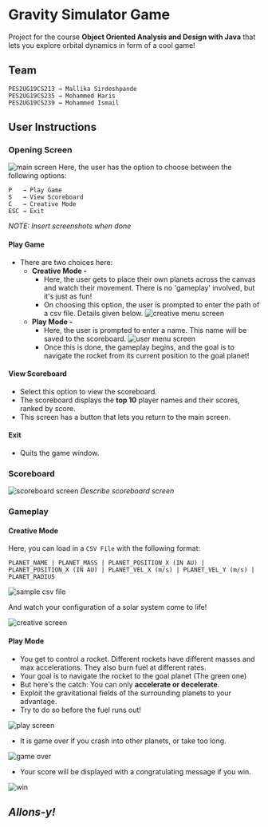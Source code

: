 # Gravity Simulator Game
Project for the course **Object Oriented Analysis and Design with Java** that lets you explore orbital dynamics in form of a cool game!

## Team
```
PES2UG19CS213 → Mallika Sirdeshpande
PES2UG19CS235 → Mohammed Haris
PES2UG19CS239 → Mohammed Ismail
```

## User Instructions
### Opening Screen
![main screen](readme_assets/main_page.png)
Here, the user has the option to choose between the following options:
```
P   → Play Game
S   → View Scoreboard
C   → Creative Mode
ESC → Exit
```
*NOTE: Insert screenshots when done*
#### Play Game
* There are two choices here:
  * **Creative Mode -**
    * Here, the user gets to place their own planets across the canvas and watch their movement. There is no 'gameplay' involved, but it's just as fun!
    * On choosing this option, the user is prompted to enter the path of a csv file. Details given below.
    ![creative menu screen](readme_assets/creative_menu.png)
  * **Play Mode -**
    * Here, the user is prompted to enter a name. This name will be saved to the scoreboard.
    ![user menu screen](readme_assets/user_menu_page.png)
    * Once this is done, the gameplay begins, and the goal is to navigate the rocket from its current position to the goal planet!

#### View Scoreboard
* Select this option to view the scoreboard.
* The scoreboard displays the **top 10** player names and their scores, ranked by score.
* This screen has a button that lets you return to the main screen.

#### Exit
* Quits the game window.

### Scoreboard
![scoreboard screen](readme_assets/scoreboard.png)
*Describe scoreboard screen*

### Gameplay
#### Creative Mode
Here, you can load in a `CSV File` with the following format:
```csv
PLANET_NAME | PLANET_MASS | PLANET_POSITION_X (IN AU) | PLANET_POSITION_X (IN AU) | PLANET_VEL_X (m/s) | PLANET_VEL_Y (m/s) | PLANET_RADIUS
```
![sample csv file](readme_assets/csv.png)

And watch your configuration of a solar system come to life!

![creative screen](readme_assets/creative_play.png)

#### Play Mode
* You get to control a rocket. Different rockets have different masses and max accelerations. They also burn fuel at different rates.
* Your goal is to navigate the rocket to the goal planet (The green one)
* But here's the catch: You can only **accelerate or decelerate**.
* Exploit the gravitational fields of the surrounding planets to your advantage.
* Try to do so before the fuel runs out!

![play screen](readme_assets/play.png)

* It is game over if you crash into other planets, or take too long.

![game over](readme_assets/gameover.png)

* Your score will be displayed with a congratulating message if you win.

![win](readme_assets/win.png)

## ***Allons-y!***
